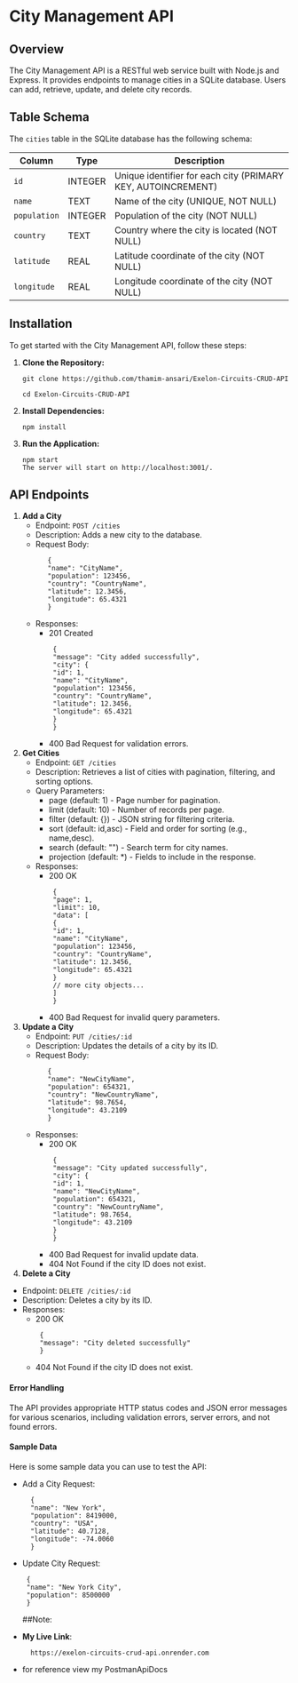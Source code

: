 # City Management API

## Overview

The City Management API is a RESTful web service built with Node.js and Express. It provides endpoints to manage cities in a SQLite database. Users can add, retrieve, update, and delete city records.

## Table Schema

The `cities` table in the SQLite database has the following schema:

| Column       | Type    | Description                                                  |
| ------------ | ------- | ------------------------------------------------------------ |
| `id`         | INTEGER | Unique identifier for each city (PRIMARY KEY, AUTOINCREMENT) |
| `name`       | TEXT    | Name of the city (UNIQUE, NOT NULL)                          |
| `population` | INTEGER | Population of the city (NOT NULL)                            |
| `country`    | TEXT    | Country where the city is located (NOT NULL)                 |
| `latitude`   | REAL    | Latitude coordinate of the city (NOT NULL)                   |
| `longitude`  | REAL    | Longitude coordinate of the city (NOT NULL)                  |

## Installation

To get started with the City Management API, follow these steps:

1. **Clone the Repository:**

   ```
   git clone https://github.com/thamim-ansari/Exelon-Circuits-CRUD-API

   cd Exelon-Circuits-CRUD-API
   ```

2. **Install Dependencies:**
   ```
   npm install
   ```
3. **Run the Application:**

   ```
   npm start
   The server will start on http://localhost:3001/.
   ```

## API Endpoints

1. **Add a City**
   - Endpoint: `POST /cities`
   - Description: Adds a new city to the database.
   - Request Body:
     ```
        {
        "name": "CityName",
        "population": 123456,
        "country": "CountryName",
        "latitude": 12.3456,
        "longitude": 65.4321
        }
     ```
   - Responses:
     - 201 Created
       ```
        {
        "message": "City added successfully",
        "city": {
        "id": 1,
        "name": "CityName",
        "population": 123456,
        "country": "CountryName",
        "latitude": 12.3456,
        "longitude": 65.4321
        }
        }
       ```
     - 400 Bad Request for validation errors.
2. **Get Cities**
   - Endpoint: `GET /cities`
   - Description: Retrieves a list of cities with pagination, filtering, and sorting options.
   - Query Parameters:
     - page (default: 1) - Page number for pagination.
     - limit (default: 10) - Number of records per page.
     - filter (default: {}) - JSON string for filtering criteria.
     - sort (default: id,asc) - Field and order for sorting (e.g., name,desc).
     - search (default: "") - Search term for city names.
     - projection (default: \*) - Fields to include in the response.
   - Responses:
     - 200 OK
       ```
        {
        "page": 1,
        "limit": 10,
        "data": [
        {
        "id": 1,
        "name": "CityName",
        "population": 123456,
        "country": "CountryName",
        "latitude": 12.3456,
        "longitude": 65.4321
        }
        // more city objects...
        ]
        }
       ```
     - 400 Bad Request for invalid query parameters.
3. **Update a City**
   - Endpoint: `PUT /cities/:id`
   - Description: Updates the details of a city by its ID.
   - Request Body:
     ```
        {
        "name": "NewCityName",
        "population": 654321,
        "country": "NewCountryName",
        "latitude": 98.7654,
        "longitude": 43.2109
        }
     ```
   - Responses:
     - 200 OK
       ```
        {
        "message": "City updated successfully",
        "city": {
        "id": 1,
        "name": "NewCityName",
        "population": 654321,
        "country": "NewCountryName",
        "latitude": 98.7654,
        "longitude": 43.2109
        }
        }
       ```
     - 400 Bad Request for invalid update data.
     - 404 Not Found if the city ID does not exist.
4. **Delete a City**

- Endpoint: `DELETE /cities/:id`
- Description: Deletes a city by its ID.
- Responses:
  - 200 OK
    ```
     {
     "message": "City deleted successfully"
     }
    ```
  - 404 Not Found if the city ID does not exist.

#### Error Handling

The API provides appropriate HTTP status codes and JSON error messages for various scenarios, including validation errors, server errors, and not found errors.

#### Sample Data

Here is some sample data you can use to test the API:

- Add a City Request:

  ```
    {
    "name": "New York",
    "population": 8419000,
    "country": "USA",
    "latitude": 40.7128,
    "longitude": -74.0060
    }
  ```

- Update City Request:

  ```
   {
   "name": "New York City",
   "population": 8500000
   }
  ```

  ##Note:

* **My Live Link**:
  ```
    https://exelon-circuits-crud-api.onrender.com
  ```
* for reference view my PostmanApiDocs
